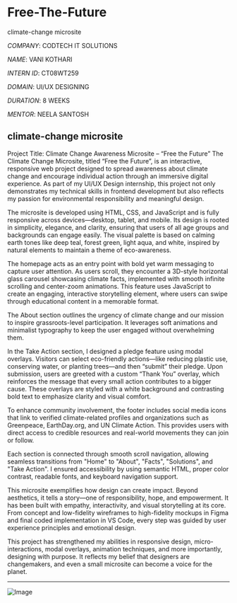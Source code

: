 # Free-The-Future
climate-change microsite

*COMPANY*: CODTECH IT SOLUTIONS

*NAME*: VANI KOTHARI

*INTERN ID*: CT08WT259

*DOMAIN*: UI/UX DESIGNING

*DURATION*: 8 WEEKS

*MENTOR*: NEELA SANTOSH

## climate-change microsite
Project Title: Climate Change Awareness Microsite – “Free the Future”
The Climate Change Microsite, titled “Free the Future”, is an interactive, responsive web project designed to spread awareness about climate change and encourage individual action through an immersive digital experience. As part of my UI/UX Design internship, this project not only demonstrates my technical skills in frontend development but also reflects my passion for environmental responsibility and meaningful design.

The microsite is developed using HTML, CSS, and JavaScript and is fully responsive across devices—desktop, tablet, and mobile. Its design is rooted in simplicity, elegance, and clarity, ensuring that users of all age groups and backgrounds can engage easily. The visual palette is based on calming earth tones like deep teal, forest green, light aqua, and white, inspired by natural elements to maintain a theme of eco-awareness.

The homepage acts as an entry point with bold yet warm messaging to capture user attention. As users scroll, they encounter a 3D-style horizontal glass carousel showcasing climate facts, implemented with smooth infinite scrolling and center-zoom animations. This feature uses JavaScript to create an engaging, interactive storytelling element, where users can swipe through educational content in a memorable format.

The About section outlines the urgency of climate change and our mission to inspire grassroots-level participation. It leverages soft animations and minimalist typography to keep the user engaged without overwhelming them.

In the Take Action section, I designed a pledge feature using modal overlays. Visitors can select eco-friendly actions—like reducing plastic use, conserving water, or planting trees—and then “submit” their pledge. Upon submission, users are greeted with a custom “Thank You” overlay, which reinforces the message that every small action contributes to a bigger cause. These overlays are styled with a white background and contrasting bold text to emphasize clarity and visual comfort.

To enhance community involvement, the footer includes social media icons that link to verified climate-related profiles and organizations such as Greenpeace, EarthDay.org, and UN Climate Action. This provides users with direct access to credible resources and real-world movements they can join or follow.

Each section is connected through smooth scroll navigation, allowing seamless transitions from "Home" to "About", "Facts", "Solutions", and "Take Action". I ensured accessibility by using semantic HTML, proper color contrast, readable fonts, and keyboard navigation support.

This microsite exemplifies how design can create impact. Beyond aesthetics, it tells a story—one of responsibility, hope, and empowerment. It has been built with empathy, interactivity, and visual storytelling at its core. From concept and low-fidelity wireframes to high-fidelity mockups in Figma and final coded implementation in VS Code, every step was guided by user experience principles and emotional design.

This project has strengthened my abilities in responsive design, micro-interactions, modal overlays, animation techniques, and more importantly, designing with purpose. It reflects my belief that designers are changemakers, and even a small microsite can become a voice for the planet.
_______________________________________________________________________________________________________________________________________________________________________________________________________________________________________________________________________________
![Image](https://github.com/user-attachments/assets/8529aa08-1853-4aac-bf48-1141124f08be)

